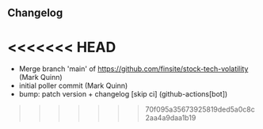 ## Changelog
<<<<<<< HEAD
=======

- Merge branch 'main' of https://github.com/finsite/stock-tech-volatility (Mark Quinn)
- initial poller commit (Mark Quinn)
- bump: patch version + changelog [skip ci] (github-actions[bot])
>>>>>>> 70f095a35673925819ded5a0c8c2aa4a9daa1b19
